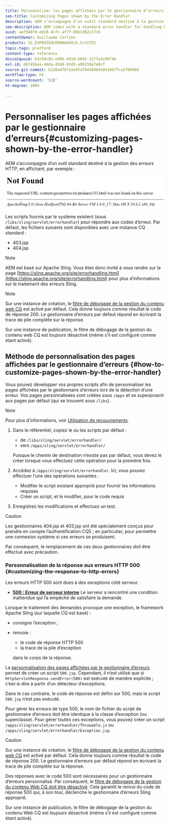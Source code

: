```yaml
---
title: Personnaliser les pages affichées par le gestionnaire d’erreurs
seo-title: Customizing Pages shown by the Error Handler
description: AEM s’accompagne d’un outil standard destiné à la gestion des erreurs HTTP.
seo-description: AEM comes with a standard error handler for handling HTTP errors
uuid: aaf940fd-e428-4c7c-af7f-88b1d02c17c6
contentOwner: Guillaume Carlino
products: SG_EXPERIENCEMANAGER/6.5/SITES
topic-tags: platform
content-type: reference
discoiquuid: 63c94c82-ed96-4d10-b645-227fa3c09f4b
exl-id: d6745baa-44da-45dd-b5d5-a9b218e7e8cf
source-git-commit: b220adf6fa3e9faf94389b9a9416b7fca2f89d9d
workflow-type: ht
source-wordcount: '518'
ht-degree: 100%

---
```


# Personnaliser les pages affichées par le gestionnaire d’erreurs{#customizing-pages-shown-by-the-error-handler}

AEM s’accompagne d’un outil standard destiné à la gestion des erreurs HTTP, en affichant, par exemple :

![chlimage_1-67](assets/chlimage_1-67a.png)

Les scripts fournis par le système existent (sous `/libs/sling/servlet/errorhandler`) pour répondre aux codes d’erreur. Par défaut, les fichiers suivants sont disponibles avec une instance CQ standard :

* 403.jsp
* 404.jsp

>[!NOTE]
>
>AEM est basé sur Apache Sling. Vous êtes donc invité à vous rendre sur la page [https://sling.apache.org/site/errorhandling.html](https://sling.apache.org/site/errorhandling.html) pour plus d’informations sur le traitement des erreurs Sling.

>[!NOTE]
>
>Sur une instance de création, le [filtre de débogage de la gestion du contenu web CQ](/help/sites-deploying/osgi-configuration-settings.md) est activé par défaut. Cela donne toujours comme résultat le code de réponse 200. Le gestionnaire d’erreurs par défaut répond en écrivant la trace de pile complète sur la réponse.
>
>Sur une instance de publication, le filtre de débogage de la gestion du contenu web CQ est *toujours* désactivé (même s’il est configuré comme étant activé).

## Méthode de personnalisation des pages affichées par le gestionnaire d’erreurs {#how-to-customize-pages-shown-by-the-error-handler}

Vous pouvez développer vos propres scripts afin de personnaliser les pages affichées par le gestionnaire d’erreurs lors de la détection d’une erreur. Vos pages personnalisées sont créées sous `/apps` et se superposent aux pages par défaut (qui se trouvent sous `/libs`).

>[!NOTE]
>
>Pour plus d’informations, voir [Utilisation de recouvrements](/help/sites-developing/overlays.md).

1. Dans le référentiel, copiez le ou les scripts par défaut :

   * de `/libs/sling/servlet/errorhandler/`
   * vers `/apps/sling/servlet/errorhandler/`

   Puisque le chemin de destination n’existe pas par défaut, vous devez le créer lorsque vous effectuez cette opération pour la première fois.

1. Accédez à `/apps/sling/servlet/errorhandler`. Ici, vous pouvez effectuer l’une des opérations suivantes :

   * Modifier le script existant approprié pour fournir les informations requises
   * Créer un script, et le modifier, pour le code requis

1. Enregistrez les modifications et effectuez un test.

>[!CAUTION]
>
>Les gestionnaires 404.jsp et 403.jsp ont été spécialement conçus pour prendre en compte l’authentification CQ5 ; en particulier, pour permettre une connexion système si ces erreurs se produisent.
>
>Par conséquent, le remplacement de ces deux gestionnaires doit être effectué avec précaution.

### Personnalisation de la réponse aux erreurs HTTP 500 {#customizing-the-response-to-http-errors}

Les erreurs HTTP 500 sont dues à des exceptions côté serveur.

* **[500 : Erreur de serveur interne](https://www.w3.org/Protocols/rfc2616/rfc2616-sec10.html)**
Le serveur a rencontré une condition inattendue qui l’a empêché de satisfaire la demande.

Lorsque le traitement des demandes provoque une exception, le framework Apache Sling (sur laquelle CQ est basé) :

* consigne l’exception ;
* renvoie :

   * le code de réponse HTTP 500
   * la trace de la pile d’exception

   dans le corps de la réponse.

La [personnalisation des pages affichées par le gestionnaire d’erreurs](#how-to-customize-pages-shown-by-the-error-handler) permet de créer un script `500.jsp`. Cependant, il n’est utilisé que si `HttpServletResponse.sendError(500)` est exécuté de manière explicite ; c’est-à-dire à partir d’un détecteur d’exceptions.

Dans le cas contraire, le code de réponse est défini sur 500, mais le script `500.jsp` n’est pas exécuté.

Pour gérer les erreurs de type 500, le nom de fichier du script de gestionnaire d’erreurs doit être identique à la classe d’exception (ou superclasse). Pour gérer toutes ces exceptions, vous pouvez créer un script `/apps/sling/servlet/errorhandler/Throwable.js` ou `/apps/sling/servlet/errorhandler/Exception.jsp`.

>[!CAUTION]
>
>Sur une instance de création, le [filtre de débogage de la gestion du contenu web CQ](/help/sites-deploying/osgi-configuration-settings.md) est activé par défaut. Cela donne toujours comme résultat le code de réponse 200. Le gestionnaire d’erreurs par défaut répond en écrivant la trace de pile complète sur la réponse.
>
>Des réponses avec le code 500 sont nécessaires pour un gestionnaire d’erreurs personnalisé. Par conséquent, le [filtre de débogage de la gestion du contenu Web CQ doit être désactivé](/help/sites-deploying/osgi-configuration-settings.md). Cela garantit le renvoi du code de réponse 500 qui, à son tour, déclenche le gestionnaire d’erreurs Sling approprié.
>
>Sur une instance de publication, le filtre de débogage de la gestion du contenu Web CQ est *toujours* désactivé (même s’il est configuré comme étant activé).
